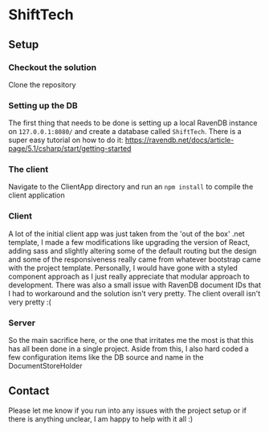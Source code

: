 # ShiftTech

## Setup

### Checkout the solution
Clone the repository

### Setting up the DB
The first thing that needs to be done is setting up a local RavenDB instance on `127.0.0.1:8080/` and create a database called `ShiftTech`. 
There is a super easy tutorial on how to do it: https://ravendb.net/docs/article-page/5.1/csharp/start/getting-started

### The client
Navigate to the ClientApp directory and run an `npm install` to compile the client application

### Client
A lot of the initial client app was just taken from the 'out of the box' .net template, I made a few modifications like upgrading the version of React, adding sass and slightly altering some of the default routing but the design and some of the responsiveness really came from whatever bootstrap came with the project template. Personally, I would have gone with a styled component approach as I just really appreciate that modular approach to development. There was also a small issue with RavenDB document IDs that I had to workaround and the solution isn't very pretty. The client overall isn't very pretty :(

### Server
So the main sacrifice here, or the one that irritates me the most is that this has all been done in a single project. Aside from this, I also hard coded a few configuration items like the DB source and name in the DocumentStoreHolder

## Contact
Please let me know if you run into any issues with the project setup or if there is anything unclear, I am happy to help with it all :)
